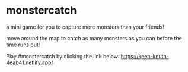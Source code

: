 # monstercatch
a mini game for you to capture more monsters than your friends!

move around the map to catch as many monsters as you can before the time runs out!

Play #monstercatch by clicking the link below:
https://keen-knuth-4eab41.netlify.app/
